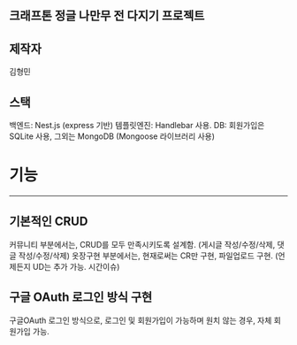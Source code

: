 ## 크래프톤 정글 나만무 전 다지기 프로젝트  

## 제작자
김형민

## 스택
백엔드: Nest.js (express 기반)
템플릿엔진: Handlebar 사용.
DB: 회원가입은 SQLite 사용, 그외는 MongoDB (Mongoose 라이브러리 사용)

# 기능
----------------------
## 기본적인 CRUD
커뮤니티 부분에서는, CRUD를 모두 만족시키도록 설계함. (게시글 작성/수정/삭제,  댓글 작성/수정/삭제)
옷장구현 부분에서는, 현재로써는 CR만 구현, 파일업로드 구현. (언제든지 UD는 추가 가능. 시간이슈)
## 구글 OAuth 로그인 방식 구현
구글OAuth 로그인 방식으로, 로그인 및 회원가입이 가능하며
원치 않는 경우, 자체 회원가입 가능.
